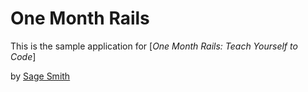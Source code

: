 # One Month Rails 

This is the sample application for 
[*One Month Rails: Teach Yourself to Code*]

by [Sage Smith](http://www.sagesmithdesign.com)